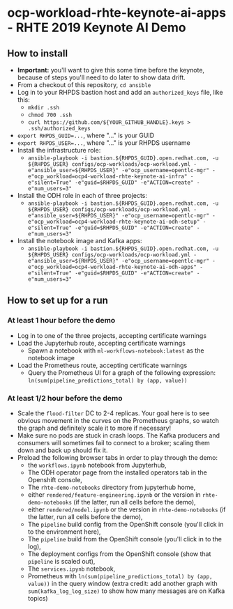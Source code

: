 # ocp-workload-rhte-keynote-ai-apps - RHTE 2019 Keynote AI Demo

## How to install

- **Important:** you'll want to give this some time before the keynote, because of steps you'll need to do later to show data drift.
- From a checkout of this repository, `cd ansible`
- Log in to your RHPDS bastion host and add an `authorized_keys` file, like this:
  - `mkdir .ssh`
  - `chmod 700 .ssh`
  - `curl https://github.com/${YOUR_GITHUB_HANDLE}.keys > .ssh/authorized_keys`
- `export RHPDS_GUID=...`, where "..." is your GUID
- `export RHPDS_USER=...`, where "..." is your RHPDS username
- Install the infrastructure role:
  - `ansible-playbook -i bastion.${RHPDS_GUID}.open.redhat.com, -u ${RHPDS_USER} configs/ocp-workloads/ocp-workload.yml -e"ansible_user=${RHPDS_USER}" -e"ocp_username=opentlc-mgr" -e"ocp_workload=ocp4-workload-rhte-keynote-ai-infra" -e"silent=True" -e"guid=$RHPDS_GUID" -e"ACTION=create" -e"num_users=3"`
- Install the ODH role in each of three projects:
  - `ansible-playbook -i bastion.${RHPDS_GUID}.open.redhat.com, -u ${RHPDS_USER} configs/ocp-workloads/ocp-workload.yml -e"ansible_user=${RHPDS_USER}" -e"ocp_username=opentlc-mgr" -e"ocp_workload=ocp4-workload-rhte-keynote-ai-odh-setup" -e"silent=True" -e"guid=$RHPDS_GUID" -e"ACTION=create" -e"num_users=3"`
- Install the notebook image and Kafka apps:
  - `ansible-playbook -i bastion.${RHPDS_GUID}.open.redhat.com, -u ${RHPDS_USER} configs/ocp-workloads/ocp-workload.yml -e"ansible_user=${RHPDS_USER}" -e"ocp_username=opentlc-mgr" -e"ocp_workload=ocp4-workload-rhte-keynote-ai-odh-apps" -e"silent=True" -e"guid=$RHPDS_GUID" -e"ACTION=create" -e"num_users=3"`

## How to set up for a run

### At least 1 hour before the demo

- Log in to one of the three projects, accepting certificate warnings
- Load the Jupyterhub route, accepting certificate warnings
  - Spawn a notebook with `ml-workflows-notebook:latest` as the notebook image
- Load the Prometheus route, accepting certificate warnings
  - Query the Prometheus UI for a graph of the following expression:  `ln(sum(pipeline_predictions_total) by (app, value))`

### At least 1/2 hour before the demo

- Scale the `flood-filter` DC to 2-4 replicas.  Your goal here is to see obvious movement in the curves on the Prometheus graphs, so watch the graph and definitely scale it to more if necessary!
- Make sure no pods are stuck in crash loops.  The Kafka producers and consumers will sometimes fail to connect to a broker; scaling them down and back up should fix it.
- Preload the following browser tabs in order to play through the demo:
  - the `workflows.ipynb` notebook from Jupyterhub,
  - The ODH operator page from the installed operators tab in the Openshift console, 
  - The `rhte-demo-notebooks` directory from jupyterhub home, 
  - either `rendered/feature-engineering.ipynb` or the version in `rhte-demo-notebooks` (if the latter, run all cells before the demo), 
  - either `rendered/model.ipynb` or the version in `rhte-demo-notebooks` (if the latter, run all cells before the demo),
  - The `pipeline` build config from the OpenShift console (you'll click in to the environment here), 
  - The `pipeline` build from the OpenShift console (you'll click in to the log), 
  - The deployment configs from the OpenShift console (show that `pipeline` is scaled out),
  - The `services.ipynb` notebook, 
  - Prometheus with `ln(sum(pipeline_predictions_total) by (app, value))` in the query window (extra credit:  add another graph with `sum(kafka_log_log_size)` to show how many messages are on Kafka topics)
